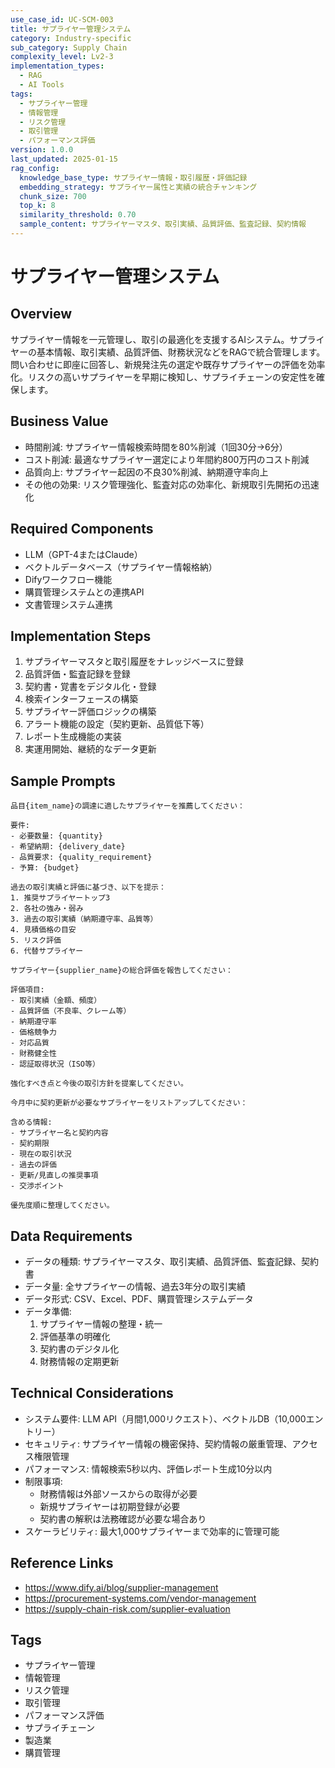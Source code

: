 ```yaml
---
use_case_id: UC-SCM-003
title: サプライヤー管理システム
category: Industry-specific
sub_category: Supply Chain
complexity_level: Lv2-3
implementation_types:
  - RAG
  - AI Tools
tags:
  - サプライヤー管理
  - 情報管理
  - リスク管理
  - 取引管理
  - パフォーマンス評価
version: 1.0.0
last_updated: 2025-01-15
rag_config:
  knowledge_base_type: サプライヤー情報・取引履歴・評価記録
  embedding_strategy: サプライヤー属性と実績の統合チャンキング
  chunk_size: 700
  top_k: 8
  similarity_threshold: 0.70
  sample_content: サプライヤーマスタ、取引実績、品質評価、監査記録、契約情報
---
```


# サプライヤー管理システム

## Overview

サプライヤー情報を一元管理し、取引の最適化を支援するAIシステム。サプライヤーの基本情報、取引実績、品質評価、財務状況などをRAGで統合管理します。問い合わせに即座に回答し、新規発注先の選定や既存サプライヤーの評価を効率化。リスクの高いサプライヤーを早期に検知し、サプライチェーンの安定性を確保します。

## Business Value

- 時間削減: サプライヤー情報検索時間を80%削減（1回30分→6分）
- コスト削減: 最適なサプライヤー選定により年間約800万円のコスト削減
- 品質向上: サプライヤー起因の不良30%削減、納期遵守率向上
- その他の効果: リスク管理強化、監査対応の効率化、新規取引先開拓の迅速化

## Required Components

- LLM（GPT-4またはClaude）
- ベクトルデータベース（サプライヤー情報格納）
- Difyワークフロー機能
- 購買管理システムとの連携API
- 文書管理システム連携

## Implementation Steps

1. サプライヤーマスタと取引履歴をナレッジベースに登録
2. 品質評価・監査記録を登録
3. 契約書・覚書をデジタル化・登録
4. 検索インターフェースの構築
5. サプライヤー評価ロジックの構築
6. アラート機能の設定（契約更新、品質低下等）
7. レポート生成機能の実装
8. 実運用開始、継続的なデータ更新

## Sample Prompts

```
品目{item_name}の調達に適したサプライヤーを推薦してください：

要件:
- 必要数量: {quantity}
- 希望納期: {delivery_date}
- 品質要求: {quality_requirement}
- 予算: {budget}

過去の取引実績と評価に基づき、以下を提示：
1. 推奨サプライヤートップ3
2. 各社の強み・弱み
3. 過去の取引実績（納期遵守率、品質等）
4. 見積価格の目安
5. リスク評価
6. 代替サプライヤー
```

```
サプライヤー{supplier_name}の総合評価を報告してください：

評価項目:
- 取引実績（金額、頻度）
- 品質評価（不良率、クレーム等）
- 納期遵守率
- 価格競争力
- 対応品質
- 財務健全性
- 認証取得状況（ISO等）

強化すべき点と今後の取引方針を提案してください。
```

```
今月中に契約更新が必要なサプライヤーをリストアップしてください：

含める情報:
- サプライヤー名と契約内容
- 契約期限
- 現在の取引状況
- 過去の評価
- 更新/見直しの推奨事項
- 交渉ポイント

優先度順に整理してください。
```

## Data Requirements

- データの種類: サプライヤーマスタ、取引実績、品質評価、監査記録、契約書
- データ量: 全サプライヤーの情報、過去3年分の取引実績
- データ形式: CSV、Excel、PDF、購買管理システムデータ
- データ準備:
  1. サプライヤー情報の整理・統一
  2. 評価基準の明確化
  3. 契約書のデジタル化
  4. 財務情報の定期更新

## Technical Considerations

- システム要件: LLM API（月間1,000リクエスト）、ベクトルDB（10,000エントリー）
- セキュリティ: サプライヤー情報の機密保持、契約情報の厳重管理、アクセス権限管理
- パフォーマンス: 情報検索5秒以内、評価レポート生成10分以内
- 制限事項:
  - 財務情報は外部ソースからの取得が必要
  - 新規サプライヤーは初期登録が必要
  - 契約書の解釈は法務確認が必要な場合あり
- スケーラビリティ: 最大1,000サプライヤーまで効率的に管理可能

## Reference Links

- https://www.dify.ai/blog/supplier-management
- https://procurement-systems.com/vendor-management
- https://supply-chain-risk.com/supplier-evaluation

## Tags

- サプライヤー管理
- 情報管理
- リスク管理
- 取引管理
- パフォーマンス評価
- サプライチェーン
- 製造業
- 購買管理
